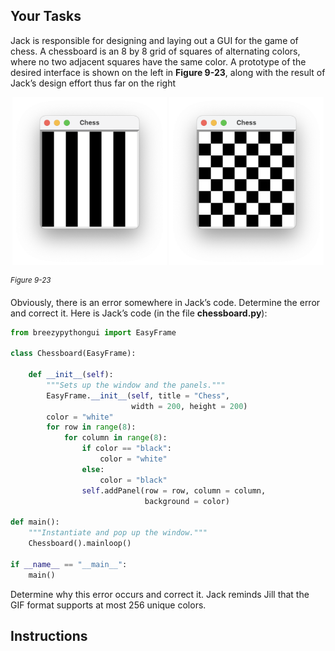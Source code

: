 <!-- manual -->

## Your Tasks

Jack is responsible for designing and laying out a GUI for the game of chess. A chessboard is an 8 by 8 grid of squares of alternating colors, where no two adjacent squares have the same color. A prototype of the desired interface is shown on the left in **Figure 9-23**, along with the result of Jack’s design effort thus far on the right

<p align="center">
    <img src="../assets/9.23a.png" width="49%" alt="A chessboard program. The first window shows a chessboard in a window. The second window shows a black and white striped pattern in a window.">
    <img src="../assets/9.23b.png" width="49%">
</p>

<sup>_Figure 9-23_</sup>

Obviously, there is an error somewhere in Jack’s code. Determine the error and correct it. Here is Jack’s code (in the file **chessboard.py**):

```python
from breezypythongui import EasyFrame

class Chessboard(EasyFrame):

    def __init__(self):
        """Sets up the window and the panels."""
        EasyFrame.__init__(self, title = "Chess",
                           width = 200, height = 200)
        color = "white"
        for row in range(8):
            for column in range(8):
                if color == "black":
                    color = "white"
                else:
                    color = "black"
                self.addPanel(row = row, column = column,
                              background = color)

def main():
    """Instantiate and pop up the window."""
    Chessboard().mainloop()

if __name__ == "__main__":
    main()

```

Determine why this error occurs and correct it. Jack reminds Jill that the GIF format supports at most 256 unique colors.

## Instructions
